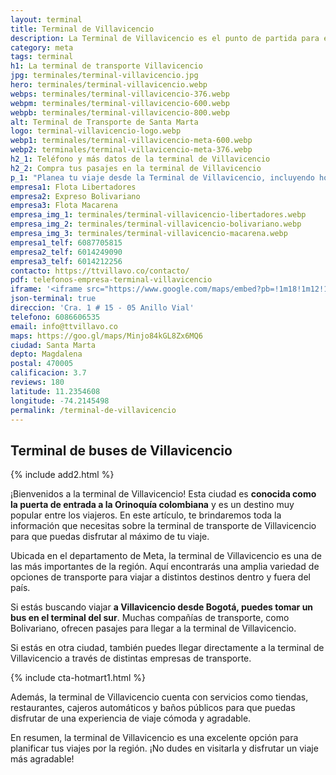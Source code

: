 ```yaml
---
layout: terminal
title: Terminal de Villavicencio
description: La Terminal de Villavicencio es el punto de partida para explorar una de las regiones más hermosas de Colombia. Con una ubicación estratégica en el corazón de la ciudad, esta moderna terminal de transporte es el punto de encuentro para los viajeros que buscan comodidad, seguridad y eficiencia en sus viajes.
category: meta
tags: terminal
h1: La terminal de transporte Villavicencio
jpg: terminales/terminal-villavicencio.jpg
hero: terminales/terminal-villavicencio.webp
webps: terminales/terminal-villavicencio-376.webp
webpm: terminales/terminal-villavicencio-600.webp
webpb: terminales/terminal-villavicencio-800.webp
alt: Terminal de Transporte de Santa Marta
logo: terminal-villavicencio-logo.webp
webp1: terminales/terminal-villavicencio-meta-600.webp
webp2: terminales/terminal-villavicencio-meta-376.webp
h2_1: Teléfono y más datos de la terminal de Villavicencio
h2_2: Compra tus pasajes en la terminal de Villavicencio
p_1: "Planea tu viaje desde la Terminal de Villavicencio, incluyendo horarios de autobuses, tarifas, conexiones de transporte y mucho más."
empresa1: Flota Libertadores
empresa2: Expreso Bolivariano
empresa3: Flota Macarena
empresa_img_1: terminales/terminal-villavicencio-libertadores.webp
empresa_img_2: terminales/terminal-villavicencio-bolivariano.webp
empresa_img_3: terminales/terminal-villavicencio-macarena.webp
empresa1_telf: 6087705815
empresa2_telf: 6014249090
empresa3_telf: 6014212256
contacto: https://ttvillavo.co/contacto/
pdf: telefonos-empresa-terminal-villavicencio
iframe: '<iframe src="https://www.google.com/maps/embed?pb=!1m18!1m12!1m3!1d2813.8922828255536!2d-73.60498287795224!3d4.132585672155224!2m3!1f0!2f0!3f0!3m2!1i1024!2i768!4f13.1!3m3!1m2!1s0x8e3e2e87b3e148e9%3A0x85b4d8b4e509c14a!2sTerminal%20de%20Transportes%20de%20Villavicencio!5e0!3m2!1ses!2sco!4v1677246006629!5m2!1ses!2sco" width="100%" height="450" style="border:0;" allowfullscreen="" loading="lazy" referrerpolicy="no-referrer-when-downgrade"></iframe>'
json-terminal: true
direccion: 'Cra. 1 # 15 - 05 Anillo Vial'
telefono: 6086606535
email: info@ttvillavo.co
maps: https://goo.gl/maps/Minjo84kGL8Zx6MQ6
ciudad: Santa Marta
depto: Magdalena
postal: 470005
calificacion: 3.7
reviews: 180
latitude: 11.2354608
longitude: -74.2145498
permalink: /terminal-de-villavicencio
---
```

## Terminal de buses de Villavicencio

{% include add2.html %}

¡Bienvenidos a la terminal de Villavicencio! Esta ciudad es **conocida como la puerta de entrada a la Orinoquía colombiana** y es un destino muy popular entre los viajeros. En este artículo, te brindaremos toda la información que necesitas sobre la terminal de transporte de Villavicencio para que puedas disfrutar al máximo de tu viaje.

Ubicada en el departamento de Meta, la terminal de Villavicencio es una de las más importantes de la región. Aquí encontrarás una amplia variedad de opciones de transporte para viajar a distintos destinos dentro y fuera del país.

Si estás buscando viajar **a Villavicencio desde Bogotá, puedes tomar un bus en el terminal del sur**. Muchas compañías de transporte, como Bolivariano, ofrecen pasajes para llegar a la terminal de Villavicencio.

Si estás en otra ciudad, también puedes llegar directamente a la terminal de Villavicencio a través de distintas empresas de transporte.

{% include cta-hotmart1.html %}

Además, la terminal de Villavicencio cuenta con servicios como tiendas, restaurantes, cajeros automáticos y baños públicos para que puedas disfrutar de una experiencia de viaje cómoda y agradable.

En resumen, la terminal de Villavicencio es una excelente opción para planificar tus viajes por la región. ¡No dudes en visitarla y disfrutar un viaje más agradable!
